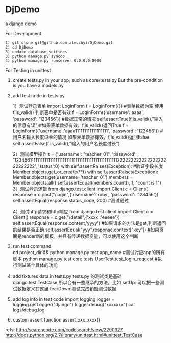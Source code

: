 DjDemo
======

a django demo

For Development

	1) git clone git@github.com:alecchyi/DjDemo.git
	2) cd DjDemo 
	3) update database settings
	3) python manage.py syncdb
	4) python manage.py runserver 0.0.0.0:8000
	
For Testing in unittest

1. create tests.py in your app, such as core/tests.py
But the pre-condition is you have a models.py

2. add test code in tests.py
   
   1）测试登录表单
	   import LoginForm
	   f = LoginForm({}) #表单数据为空
	   使用f.is_valid() 判断表单是否有效
	   f = LoginForm({'username':'aaaa', 'password': '123456'})  #数据正常的情况
	   self.assertTrue(f.is_valid(),"输入的信息有误")#如果表单数据有效，f,is_valid()返回True
	   f = LoginForm({'username':'aaaa111111111111111111', 'password': '123456'})  #用户名输入长度过长的情况
	   如果表单数据有效，f,is_valid()返回False
	   self.assertFalse(f.is_valid(),"输入的用户名长度过长")
   
   2）测试模型操作
	   t = {'username': "teacher_01", 'password': '12345611111111111111111111111111111111111111111111111122222222222222222222222222', 'status':0}
	        with self.assertRaises(Exception):   #验证字段长度
	            Member.objects.get_or_create(**t)
	        with self.assertRaises(Exception):
            	Member.objects.get(username='teacher_01')
        	members = Member.objects.all()
        	self.assertEqual(members.count(), 1, "count is 1")
   3）测试登录逻辑
	   from django.test.client import Client
	   c = Client()
	   response = c.post("/login",{'username':'ruby', 'password': '123456'})
	   self.assertEqual(response.status_code, 200)  #测试通过
   
   4）测试http请求和http响应
	    from django.test.client import Client
	   c = Client()
	   response = c.get("/detail",{'xxxx':'eeeee'})
	   self.assertEqual(response.content,'yyyy') #如果请求的方法是get,判断返回的结果是否正确
	   self.assertEqual("yyy",response.context["key"]) #如果页面是render新的模板，并且有传递数据变量，可以使用这个判断
   
   
3. run test command  
	cd project_dir && python manage.py test app_name   #测试对应app的所有脚本
	python manage.py test core.tests.UserTest.test_login_request #执行测试某个具体的功能
	
4. add fixtures data in tests.py
    tests.py 的测试类是基础django.test.TestCase,所以会有一些继承的方法，比如
    setUp: 可以把一些测试数据定义在这里
    tearDown:测试完成销毁测试数据
    
5. add log info in test code
	import logging
	logger = logging.getLogger("django")
	logger.debug("xxxxxxx")
	cat logs/debug.log
	
6. custom assert function
    assert_xxx_xxxx()
	
	
refs:
	http://searchcode.com/codesearch/view/2290327
	http://docs.python.org/2.7/library/unittest.html#unittest.TestCase
   
   

